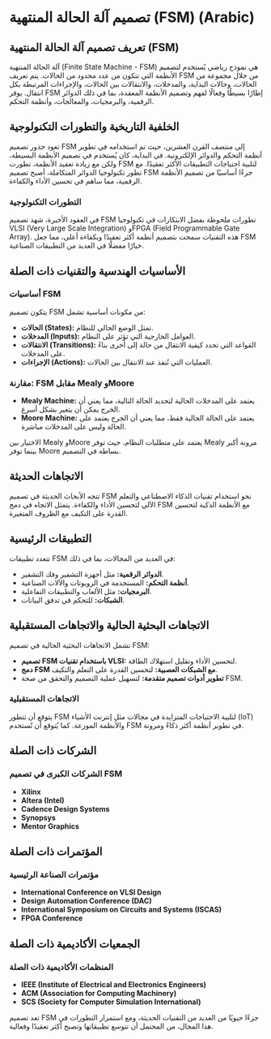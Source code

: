 # تصميم آلة الحالة المنتهية (FSM) (Arabic)

## تعريف تصميم آلة الحالة المنتهية (FSM)

آلة الحالة المنتهية (Finite State Machine - FSM) هي نموذج رياضي يُستخدم لتصميم الأنظمة التي تتكون من عدد محدود من الحالات. يتم تعريف FSM من خلال مجموعة من الحالات، وحالات البداية، والمدخلات، والانتقالات بين الحالات، والإجراءات المرتبطة بكل انتقال. يوفر FSM إطارًا بسيطًا وفعالًا لفهم وتصميم الأنظمة المعقدة، بما في ذلك الدوائر الرقمية، والبرمجيات، والمعالجات، وأنظمة التحكم.

## الخلفية التاريخية والتطورات التكنولوجية

تعود جذور تصميم FSM إلى منتصف القرن العشرين، حيث تم استخدامه في تطوير أنظمة التحكم والدوائر الإلكترونية. في البداية، كان يُستخدم في تصميم الأنظمة البسيطة، ولكن مع زيادة تعقيد الأنظمة، تطورت FSM لتلبية احتياجات التطبيقات الأكثر تعقيدًا. مع تطور تكنولوجيا الدوائر المتكاملة، أصبح تصميم FSM جزءًا أساسيًا من تصميم الأنظمة الرقمية، مما ساهم في تحسين الأداء والكفاءة.

### التطورات التكنولوجية

في العقود الأخيرة، شهد تصميم FSM تطورات ملحوظة بفضل الابتكارات في تكنولوجيا VLSI (Very Large Scale Integration) وFPGA (Field Programmable Gate Array). هذه التقنيات سمحت بتصميم أنظمة أكثر تعقيدًا وبكفاءة أعلى، مما جعل FSM خيارًا مفضلًا في العديد من التطبيقات الصناعية.

## الأساسيات الهندسية والتقنيات ذات الصلة

### أساسيات FSM

يتكون تصميم FSM من مكونات أساسية تشمل:

- **الحالات (States):** تمثل الوضع الحالي للنظام.
- **المدخلات (Inputs):** العوامل الخارجية التي تؤثر على النظام.
- **الانتقالات (Transitions):** القواعد التي تحدد كيفية الانتقال من حالة إلى أخرى بناءً على المدخلات.
- **الإجراءات (Actions):** العمليات التي تُنفذ عند الانتقال بين الحالات.

### مقارنة: FSM مقابل Mealy وMoore

- **Mealy Machine:** يعتمد على المدخلات الحالية لتحديد الحالة التالية، مما يعني أن الخرج يمكن أن يتغير بشكل أسرع.
- **Moore Machine:** يعتمد على الحالة الحالية فقط، مما يعني أن الخرج يعتمد على الحالة وليس على المدخلات مباشرة.

الاختيار بين Mealy وMoore يعتمد على متطلبات النظام، حيث توفر Mealy مرونة أكبر بينما توفر Moore بساطة في التصميم.

## الاتجاهات الحديثة

تتجه الأبحاث الحديثة في تصميم FSM نحو استخدام تقنيات الذكاء الاصطناعي والتعلم الآلي لتحسين الأداء والكفاءة. يتمثل الاتجاه في دمج FSM مع الأنظمة الذكية لتحسين القدرة على التكيف مع الظروف المتغيرة.

## التطبيقات الرئيسية

تتعدد تطبيقات FSM في العديد من المجالات، بما في ذلك:

- **الدوائر الرقمية:** مثل أجهزة التشفير وفك التشفير.
- **أنظمة التحكم:** المستخدمة في الروبوتات والآلات الصناعية.
- **البرمجيات:** مثل الألعاب والتطبيقات التفاعلية.
- **الشبكات:** للتحكم في تدفق البيانات.

## الاتجاهات البحثية الحالية والاتجاهات المستقبلية

تشمل الاتجاهات البحثية الحالية في تصميم FSM:

- **تصميم FSM باستخدام تقنيات VLSI:** لتحسين الأداء وتقليل استهلاك الطاقة.
- **دمج FSM مع الشبكات العصبية:** لتحسين القدرة على التعلم والتكيف.
- **تطوير أدوات تصميم متقدمة:** لتسهيل عملية التصميم والتحقق من صحة FSM.

### الاتجاهات المستقبلية

يتوقع أن تتطور FSM لتلبية الاحتياجات المتزايدة في مجالات مثل إنترنت الأشياء (IoT) والأنظمة الموزعة. كما يُتوقع أن تُستخدم FSM في تطوير أنظمة أكثر ذكاءً ومرونة.

## الشركات ذات الصلة

### الشركات الكبرى في تصميم FSM

- **Xilinx**
- **Altera (Intel)**
- **Cadence Design Systems**
- **Synopsys**
- **Mentor Graphics**

## المؤتمرات ذات الصلة

### مؤتمرات الصناعة الرئيسية

- **International Conference on VLSI Design**
- **Design Automation Conference (DAC)**
- **International Symposium on Circuits and Systems (ISCAS)**
- **FPGA Conference**

## الجمعيات الأكاديمية ذات الصلة

### المنظمات الأكاديمية ذات الصلة

- **IEEE (Institute of Electrical and Electronics Engineers)**
- **ACM (Association for Computing Machinery)**
- **SCS (Society for Computer Simulation International)**

تعد تصميم FSM جزءًا حيويًا من العديد من التقنيات الحديثة، ومع استمرار التطورات في هذا المجال، من المحتمل أن تتوسع تطبيقاتها وتصبح أكثر تعقيدًا وفعالية.